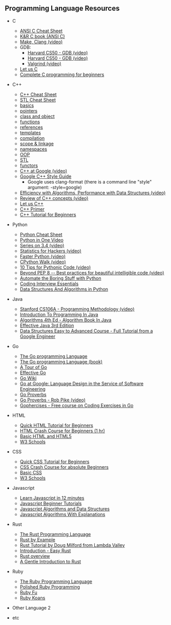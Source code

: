 ## Programming Language Resources

- C
  - [ANSI C Cheat Sheet](<https://github.com/jwasham/coding-interview-university/blob/main/extras/cheat%20sheets/C%20Reference%20Card%20(ANSI)%202.2.pdf>)
  - [K&R C book (ANSI C)](https://www.amazon.com/Programming-Language-2nd-Brian-Kernighan/dp/0131103628)
  - [Make, Clang (video)](https://www.youtube.com/watch?v=U3zCxnj2w8M)
  - GDB:
    - [Harvard CS50 - GDB (video)](https://www.youtube.com/watch?v=USPvePv1uzE)
    - [Harvard CS50 - GDB (video)](https://www.youtube.com/watch?v=y5JmQItfFck)
    - [Valgrind (video)](https://www.youtube.com/watch?v=fvTsFjDuag8)
  - [Let us C](https://books.google.co.in/books/about/Let_Us_C.html?id=7HrjAAAACAAJ)
  - [Complete C programming for beginners](https://youtu.be/KJgsSFOSQv0)

- C++
  - [C++ Cheat Sheet](https://github.com/jwasham/coding-interview-university/blob/main/extras/cheat%20sheets/Cpp_reference.pdf)
  - [STL Cheat Sheet](https://github.com/jwasham/coding-interview-university/blob/main/extras/cheat%20sheets/STL%20Quick%20Reference%201.29.pdf)
  - [basics](https://www.tutorialspoint.com/cplusplus/cpp_basic_syntax.htm)
  - [pointers](https://www.cprogramming.com/tutorial/lesson6.html)
  - [class and object](https://www.cprogramming.com/tutorial/lesson12.html)
  - [functions](https://www.cprogramming.com/tutorial/lesson4.html)
  - [references](https://www.geeksforgeeks.org/references-in-c/)
  - [templates](https://www.cprogramming.com/tutorial/templates.html)
  - [compilation](https://www.youtube.com/watch?v=ZTu0kf-7h08)
  - [scope & linkage](https://www.learncpp.com/cpp-tutorial/scope-duration-and-linkage-summary/)
  - [namespaces](https://www.tutorialspoint.com/cplusplus/cpp_namespaces.htm)
  - [OOP](https://www.geeksforgeeks.org/object-oriented-programming-in-cpp/)
  - [STL](https://www.hackerearth.com/practice/notes/standard-template-library/)
  - [functors](http://www.cprogramming.com/tutorial/functors-function-objects-in-c++.html)
  - [C++ at Google (video)](https://www.youtube.com/watch?v=NOCElcMcFik)
  - [Google C++ Style Guide](https://google.github.io/styleguide/cppguide.html)
    - Google uses clang-format (there is a command line "style" argument: -style=google)
  - [Efficiency with Algorithms, Performance with Data Structures (video)](https://youtu.be/fHNmRkzxHWs)
  - [Review of C++ concepts (video)](https://www.youtube.com/watch?v=Rub-JsjMhWY)
  - [Let us C++](https://books.google.co.in/books/about/Let_Us_C++.html?id=6HrjAAAACAAJ)
  - [C++ Primer](https://books.google.co.in/books/about/C++_Primer.html?id=J1HMLyxqJfgC&redir_esc=y)
  - [C++ Tutorial for Beginners](https://www.youtube.com/watch?v=vLnPwxZdW4Y)
- Python
  - [Python Cheat Sheet](https://github.com/jwasham/coding-interview-university/blob/main/extras/cheat%20sheets/python-cheat-sheet-v1.pdf)
  - [Python in One Video](https://www.youtube.com/watch?v=N4mEzFDjqtA)
  - [Series on 3.4 (video)](https://www.youtube.com/playlist?list=PL6gx4Cwl9DGAcbMi1sH6oAMk4JHw91mC_)
  - [Statistics for Hackers (video)](https://www.youtube.com/watch?v=Iq9DzN6mvYA)
  - [Faster Python (video)](https://www.youtube.com/watch?v=JDSGVvMwNM8)
  - [CPython Walk (video)](https://www.youtube.com/watch?v=LhadeL7_EIU&list=PLzV58Zm8FuBL6OAv1Yu6AwXZrnsFbbR0S&index=6)
  - [10 Tips for Pythonic Code (video)](https://www.youtube.com/watch?v=_O23jIXsshs)
  - [Beyond PEP 8 -- Best practices for beautiful intelligible code (video)](https://www.youtube.com/watch?v=wf-BqAjZb8M)
  - [Automate the Boring Stuff with Python](https://automatetheboringstuff.com/)
  - [Coding Interview Essentials](https://github.com/ajinkyal121/coding-interview-university/blob/master/extras/cheat%20sheets/Coding%20Interview%20Python%20Language%20Essentials.pdf)
  - [Data Structures And Algorithms in Python](https://www.youtube.com/watch?v=kQDxmjfkIKY)
- Java
  - [Stanford CS106A - Programming Methodology (video)](https://see.stanford.edu/Course/CS106A)
  - [Introduction To Programming In Java](http://introcs.cs.princeton.edu/java/home/)
  - [Algorithms 4th Ed - Algorithm Book In Java](http://algs4.cs.princeton.edu/home/)
  - [Effective Java 3rd Edition](https://www.amazon.com/Effective-Java-Joshua-Bloch-ebook/dp/B078H61SCH)
  - [Data Structures Easy to Advanced Course - Full Tutorial from a Google Engineer](https://www.youtube.com/watch?v=RBSGKlAvoiM&t=1744s)
- Go
  - [The Go programming Language](https://golang.org/)
  - [The Go programming Language (book)](http://www.gopl.io/)
  - [A Tour of Go](https://tour.golang.org/)
  - [Effective Go](https://golang.org/doc/effective_go.html)
  - [Go Wiki](https://golang.org/wiki)
  - [Go at Google: Language Design in the Service of Software Engineering](https://talks.golang.org/2012/splash.article)
  - [Go Proverbs](http://go-proverbs.github.io/)
  - [Go Proverbs - Rob Pike (video)](https://www.youtube.com/watch?v=PAAkCSZUG1c)
  - [Gophercises - Free course on Coding Exercises in Go](https://gophercises.com)
- HTML
  - [Quick HTML Tutorial for Beginners](https://www.youtube.com/playlist?list=PLr6-GrHUlVf_ZNmuQSXdS197Oyr1L9sPB)
  - [HTML Crash Course for Beginners (1 hr)](https://www.youtube.com/watch?v=UB1O30fR-EE)
  - [Basic HTML and HTML5](https://www.freecodecamp.org/learn/responsive-web-design/basic-html-and-html5/)
  - [W3 Schools](https://www.w3schools.com/html/)
- CSS
  - [Quick CSS Tutorial for Beginners](https://www.youtube.com/playlist?list=PLr6-GrHUlVf8JIgLcu3sHigvQjTw_aC9C)
  - [CSS Crash Course for absolute Beginners](https://www.youtube.com/watch?v=yfoY53QXEnI)
  - [Basic CSS](https://www.freecodecamp.org/learn/responsive-web-design/basic-css/)
  - [W3 Schools](https://www.w3schools.com/css/)
- Javascript
  - [Learn Javascript in 12 minutes](https://www.youtube.com/watch?v=Ukg_U3CnJWI)
  - [Javascript Beginner Tutorials](https://www.youtube.com/playlist?list=PL41lfR-6DnOrwYi5d824q9-Y6z3JdSgQa)
  - [Javascript Algorithms and Data Structures](https://www.freecodecamp.org/learn/javascript-algorithms-and-data-structures/basic-javascript/)
  - [Javascript Algorithms With Explanations](https://github.com/trekhleb/javascript-algorithms)
- Rust
  - [The Rust Programming Language](https://doc.rust-lang.org/book/title-page.html)
  - [Rust by Example](https://doc.rust-lang.org/stable/rust-by-example/)
  - [Rust Tutorial by Doug Milford from Lambda Valley](https://www.youtube.com/playlist?list=PLLqEtX6ql2EyPAZ1M2_C0GgVd4A-_L4_5)
  - [Introduction - Easy Rust](https://www.youtube.com/playlist?list=PLLqEtX6ql2EyPAZ1M2_C0GgVd4A-_L4_5)
  - [Rust overview](https://learning-rust.github.io/docs/index.html)
  - [A Gentle Introduction to Rust](https://stevedonovan.github.io/rust-gentle-intro/readme.html)

- Ruby

  - [The Ruby Programming Language](https://book4you.org/book/1219034/7c9a4b)
  - [Polished Ruby Programming](https://book4you.org/book/16678106/f61159)
  - [Ruby Fu](https://rubyfu.net/)
  - [Ruby Koans](http://rubykoans.com/)

- Other Language 2
- etc
